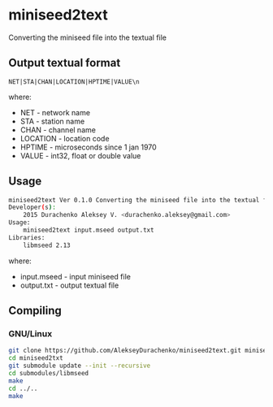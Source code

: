 # miniseed2text
Converting the miniseed file into the textual file

## Output textual format
```
NET|STA|CHAN|LOCATION|HPTIME|VALUE\n
```
where:
* NET - network name
* STA - station name
* CHAN - channel name
* LOCATION - location code
* HPTIME - microseconds since 1 jan 1970
* VALUE - int32, float or double value

## Usage
```bash
miniseed2text Ver 0.1.0 Converting the miniseed file into the textual file
Developer(s):
    2015 Durachenko Aleksey V. <durachenko.aleksey@gmail.com>
Usage:
    miniseed2text input.mseed output.txt
Libraries:
    libmseed 2.13
```

where:
* input.mseed - input miniseed file
* output.txt - output textual file

## Compiling

### GNU/Linux
```bash
git clone https://github.com/AlekseyDurachenko/miniseed2text.git miniseed2txt
cd miniseed2txt
git submodule update --init --recursive
cd submodules/libmseed
make
cd ../..
make
```


